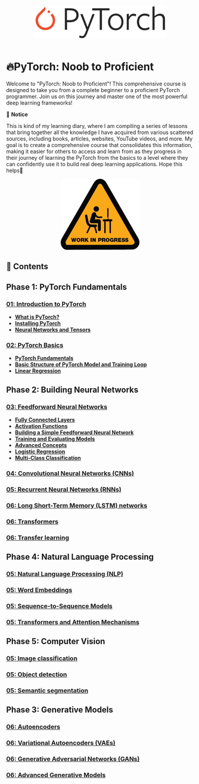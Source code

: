 <div align="center">
  <img src="res/img/pytorch_logo.png" alt="Logo">
</div>

</br>

# 🔥PyTorch: Noob to Proficient

Welcome to "PyTorch: Noob to Proficient"! This comprehensive course is designed to take you from a complete beginner to a proficient PyTorch programmer. Join us on this journey and master one of the most powerful deep learning frameworks!

📌 **Notice**

This is kind of my learning diary, where I am compiling a series of lessons that bring together all the knowledge I have acquired from various scattered sources, including books, articles, websites, YouTube videos, and more. My goal is to create a comprehensive course that consolidates this information, making it easier for others to access and learn from as they progress in their journey of learning the PyTorch from the basics to a level where they can confidently use it to build real deep learning applications. Hope this helps🙂

<div align="center">
  <img src="res/img/wip.png" alt="wip">
</div>

## **📑 Contents**

## **Phase 1: PyTorch Fundamentals**

### [**01: Introduction to PyTorch**](./01_Introduction_to_PyTorch/introduction_to_pytorch.md)

- [**What is PyTorch?**](./01_Introduction_to_PyTorch/introduction_to_pytorch.md#what-is-pytorch)
- [**Installing PyTorch**](./01_Introduction_to_PyTorch/introduction_to_pytorch.md#installing-pytorch)
- [**Neural Networks and Tensors**](./01_Introduction_to_PyTorch/introduction_to_pytorch.md#neural-networks-and-tensors)


### [**02: PyTorch Basics**](./02_PyTorch_Basics/pytorch_basics.md)

- [**PyTorch Fundamentals**](./02_PyTorch_Basics/pytorch_basics.md#pytorch-fundamentals)
- [**Basic Structure of PyTorch Model and Training Loop**](./02_PyTorch_Basics/pytorch_basics.md#basic-structure-of-pytorch-model-and-training-loop)
- [**Linear Regression**](./02_PyTorch_Basics/pytorch_basics.md#pytorch-fundamentals)


## **Phase 2: Building Neural Networks**

### [**03: Feedforward Neural Networks**](./03_Feedforward_Neural_Networks/feedforward_neural_networks.md)

- [**Fully Connected Layers**](./03_Feedforward_Neural_Networks/feedforward_neural_networks.md#fully-connected-layers)
- [**Activation Functions**](./03_Feedforward_Neural_Networks/feedforward_neural_networks.md#activation-functions)
- [**Building a Simple Feedforward Neural Network**](./03_Feedforward_Neural_Networks/feedforward_neural_networks.md#building-a-simple-feedforward-neural-network)
- [**Training and Evaluating Models**](#training-and-evaluating-models)
- [**Advanced Concepts**](./03_Feedforward_Neural_Networks/feedforward_neural_networks.md#advanced-concepts)
- [**Logistic Regression**](./03_Feedforward_Neural_Networks/feedforward_neural_networks.md#activation-functions)
- [**Multi-Class Classification**](./03_Feedforward_Neural_Networks/feedforward_neural_networks.md#activation-functions)

### [**04: Convolutional Neural Networks (CNNs)**](./02_PyTorch_Basics/pytorch_basics.md)

### [**05: Recurrent Neural Networks (RNNs)**](./02_PyTorch_Basics/pytorch_basics.md)

### [**06: Long Short-Term Memory (LSTM) networks**](./02_PyTorch_Basics/pytorch_basics.md)

### [**06: Transformers**](./02_PyTorch_Basics/pytorch_basics.md)

### [**06: Transfer learning**](./02_PyTorch_Basics/pytorch_basics.md)


## **Phase 4: Natural Language Processing**

### [**05: Natural Language Processing (NLP)**](./02_PyTorch_Basics/pytorch_basics.md)

### [**05: Word Embeddings**](./02_PyTorch_Basics/pytorch_basics.md)

### [**05: Sequence-to-Sequence Models**](./02_PyTorch_Basics/pytorch_basics.md)

### [**05: Transformers and Attention Mechanisms**](./02_PyTorch_Basics/pytorch_basics.md)



## **Phase 5: Computer Vision**

### [**05: Image classification**](./02_PyTorch_Basics/pytorch_basics.md)

### [**05: Object detection**](./02_PyTorch_Basics/pytorch_basics.md)

### [**05: Semantic segmentation**](./02_PyTorch_Basics/pytorch_basics.md)



## **Phase 3: Generative Models**

### [**06: Autoencoders**](./02_PyTorch_Basics/pytorch_basics.md)

### [**06: Variational Autoencoders (VAEs)**](./02_PyTorch_Basics/pytorch_basics.md)

### [**06: Generative Adversarial Networks (GANs)**](./02_PyTorch_Basics/pytorch_basics.md)

### [**06: Advanced Generative Models**](./02_PyTorch_Basics/pytorch_basics.md)
